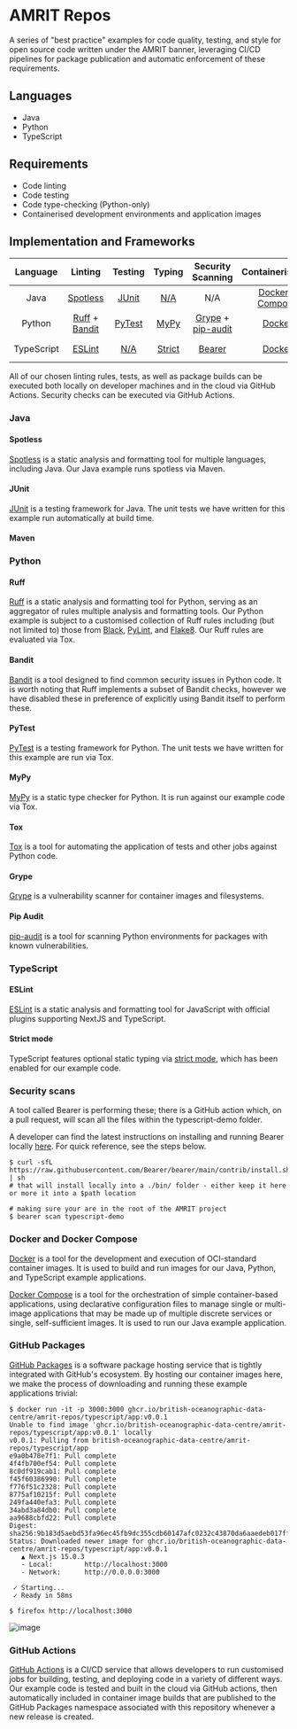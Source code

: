 # AMRIT Repos

A series of "best practice" examples for code quality, testing, and style for open source code written under the AMRIT banner, leveraging CI/CD pipelines for package publication and automatic enforcement of these requirements.

## Languages
- Java
- Python
- TypeScript

## Requirements
- Code linting
- Code testing
- Code type-checking (Python-only)
- Containerised development environments and application images

## Implementation and Frameworks
| Language | Linting | Testing | Typing | Security Scanning | Containerisation | Images | CI/CD |
| :------: | :-----: | :-----: | :----: | :---------------: | :--------------: | :----: | :---: |
| Java | [Spotless](https://github.com/search?q=repo%3ABritish-Oceanographic-Data-Centre%2Famrit-repos%20%3CgroupId%3Ecom.diffplug.spotless%3C%2FgroupId%3E&type=code) | [JUnit](https://github.com/British-Oceanographic-Data-Centre/amrit-repos/tree/main/java-demo/src/test) | [N/A](## "Java is a statically typed language.") | N/A | [Docker](https://github.com/British-Oceanographic-Data-Centre/amrit-repos/blob/main/java-demo/Dockerfile) + [Compose](https://github.com/British-Oceanographic-Data-Centre/amrit-repos/blob/main/java-demo/compose.yaml) | [GitHub Packages](https://github.com/British-Oceanographic-Data-Centre/amrit-repos/pkgs/container/amrit-repos%2Fjava%2Fapp) | [GitHub Actions](https://github.com/search?q=repo%3ABritish-Oceanographic-Data-Centre%2Famrit-repos+path%3A.github%2Fworkflows%2Fjava-*.yml+&type=code) |
| Python | [Ruff](https://github.com/search?q=repo%3ABritish-Oceanographic-Data-Centre%2Famrit-repos%20%5Btool.ruff%5D&type=code) + [Bandit](https://github.com/PyCQA/bandit) | [PyTest](https://github.com/British-Oceanographic-Data-Centre/amrit-repos/blob/main/example-python/tests/test_main.py) | [MyPy](https://github.com/search?q=repo%3ABritish-Oceanographic-Data-Centre%2Famrit-repos%20%5Btestenv%3Atype%5D&type=code) | [Grype](https://github.com/anchore/grype) + [pip-audit](https://pypi.org/project/pip-audit/) | [Docker](https://github.com/British-Oceanographic-Data-Centre/amrit-repos/blob/main/example-python/Dockerfile) | [GitHub Packages](https://github.com/British-Oceanographic-Data-Centre/amrit-repos/pkgs/container/amrit-repos%2Fpython%2Fapp) | [GitHub Actions](https://github.com/search?q=repo%3ABritish-Oceanographic-Data-Centre%2Famrit-repos+path%3A.github%2Fworkflows%2Fpython-*.yaml+&type=code) |
| TypeScript | [ESLint](https://github.com/British-Oceanographic-Data-Centre/amrit-repos/blob/main/typescript-demo/.eslintrc.json) | [N/A](## "In future, we expect to use front-end testing frameworks such as Cypress.") | [Strict](https://github.com/search?q=repo%3ABritish-Oceanographic-Data-Centre%2Famrit-repos+path%3Atypescript-demo%2Ftsconfig.json+%22strict%22%3A+&type=code) | [Bearer](https://docs.bearer.com/) | [Docker](https://github.com/British-Oceanographic-Data-Centre/amrit-repos/blob/main/typescript-demo/Dockerfile) | [GitHub Packages](https://github.com/British-Oceanographic-Data-Centre/amrit-repos/pkgs/container/amrit-repos%2Ftypescript%2Fapp) | [GitHub Actions](https://github.com/search?q=repo%3ABritish-Oceanographic-Data-Centre%2Famrit-repos+path%3A.github%2Fworkflows%2Fts-*.yml&type=code) |

All of our chosen linting rules, tests, as well as package builds can be executed both locally on developer machines and in the cloud via GitHub Actions. Security checks can be executed via GitHub Actions.

### Java
#### Spotless
[Spotless](https://github.com/diffplug/spotless) is a static analysis and formatting tool for multiple languages, including Java. Our Java example runs spotless via Maven.

#### JUnit
[JUnit](https://junit.org/) is a testing framework for Java. The unit tests we have written for this example run automatically at build time.


#### Maven

### Python
#### Ruff
[Ruff](https://github.com/astral-sh/ruff) is a static analysis and formatting tool for Python, serving as an aggregator of rules multiple analysis and formatting tools. Our Python example is subject to a customised collection of Ruff rules including (but not limited to) those from [Black](https://black.readthedocs.io/en/stable/), [PyLint](https://pylint.readthedocs.io/en/latest/), and [Flake8](https://github.com/pycqa/flake8). Our Ruff rules are evaluated via Tox.

#### Bandit
[Bandit](https://github.com/PyCQA/bandit) is a tool designed to find common security issues in Python code. It is worth noting that Ruff implements a subset of Bandit checks, however we have disabled these in preference of explicitly using Bandit itself to perform these.

#### PyTest
[PyTest](https://docs.pytest.org/en/stable/) is a testing framework for Python. The unit tests we have written for this example are run via Tox.

#### MyPy
[MyPy](https://github.com/python/mypy) is a static type checker for Python. It is run against our example code via Tox.

#### Tox
[Tox](https://tox.wiki/en/4.23.2/) is a tool for automating the application of tests and other jobs against Python code.

#### Grype
[Grype](https://github.com/anchore/grype) is a vulnerability scanner for container images and filesystems.

#### Pip Audit
[pip-audit](https://pypi.org/project/pip-audit/) is a tool for scanning Python environments for packages with known vulnerabilities.

### TypeScript
#### ESLint
[ESLint](https://eslint.org/) is a static analysis and formatting tool for JavaScript with official plugins supporting NextJS and TypeScript.

#### Strict mode
TypeScript features optional static typing via [strict mode](https://www.typescriptlang.org/tsconfig/#strict), which has been enabled for our example code.

### Security scans
A tool called Bearer is performing these; there is a GitHub action which, on a pull request, will scan all the files within the typescript-demo folder. 

A developer can find the latest instructions on installing and running Bearer locally [here](https://docs.bearer.com/reference/installation/). 
For quick reference, see the steps below.
```shell
$ curl -sfL https://raw.githubusercontent.com/Bearer/bearer/main/contrib/install.sh | sh
# that will install locally into a ./bin/ folder - either keep it here or more it into a $path location 
```

```shell
# making sure your are in the root of the AMRIT project
$ bearer scan typescript-demo
```
### Docker and Docker Compose
[Docker](https://www.docker.com/) is a tool for the development and execution of OCI-standard container images. It is used to build and run images for our Java, Python, and TypeScript example applications.

[Docker Compose](https://docs.docker.com/compose/) is a tool for the orchestration of simple container-based applications, using declarative configuration files to manage single or multi-image applications that may be made up of multiple discrete services or single, self-sufficient images. It is used to run our Java example application.

### GitHub Packages
[GitHub Packages](https://docs.github.com/en/packages/learn-github-packages/introduction-to-github-packages) is a software package hosting service that is tightly integrated with GitHub's ecosystem. By hosting our container images here, we make the process of downloading and running these example applications trivial:
```console
$ docker run -it -p 3000:3000 ghcr.io/british-oceanographic-data-centre/amrit-repos/typescript/app:v0.0.1
Unable to find image 'ghcr.io/british-oceanographic-data-centre/amrit-repos/typescript/app:v0.0.1' locally
v0.0.1: Pulling from british-oceanographic-data-centre/amrit-repos/typescript/app
e9a0b478e7f1: Pull complete 
4f4fb700ef54: Pull complete 
8c0df919cab1: Pull complete 
f45f60386990: Pull complete 
f776f51c2328: Pull complete 
8775af10215f: Pull complete 
249fa440efa3: Pull complete 
34abd3a84db0: Pull complete 
aa9688cbfd22: Pull complete 
Digest: sha256:9b183d5aebd53fa96ec45fb9dc355cdb60147afc0232c43870da6aaedeb017ff
Status: Downloaded newer image for ghcr.io/british-oceanographic-data-centre/amrit-repos/typescript/app:v0.0.1
   ▲ Next.js 15.0.3
   - Local:        http://localhost:3000
   - Network:      http://0.0.0.0:3000

 ✓ Starting...
 ✓ Ready in 58ms
```
```console
$ firefox http://localhost:3000
```
![image](https://github.com/user-attachments/assets/87cdc725-f981-400b-ad86-e8351fb2af2d)


### GitHub Actions
[GitHub Actions](https://github.com/features/actions) is a CI/CD service that allows developers to run customised jobs for building, testing, and deploying code in a variety of different ways. Our example code is tested and built in the cloud via GitHub actions, then automatically included in container image builds that are published to the GitHub Packages namespace associated with this repository whenever a new release is created.
